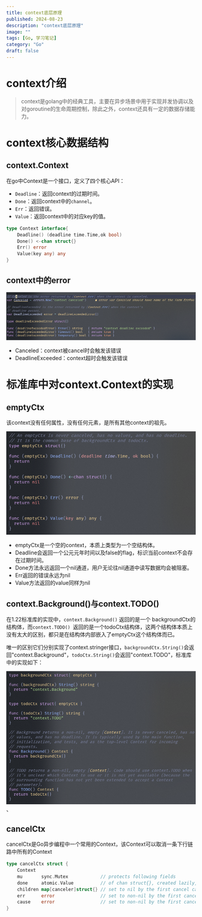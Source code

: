 ```yaml
---
title: context底层原理
published: 2024-08-23
description: "context底层原理"
image: ""
tags: [Go, 学习笔记]
category: "Go"
draft: false
---
```


# context介绍

>  context是golang中的经典工具，主要在异步场景中用于实现并发协调以及对goroutine的生命周期控制，除此之外，context还具有一定的数据存储能力。

# context核心数据结构

## context.Context

在go中Context是一个接口，定义了四个核心API：

+ `Deadline`：返回context的过期时间。
+ `Done`：返回context中的`channel`。
+ `Err`：返回错误。
+ `Value`：返回context中的对应key的值。

```go
type Context interface{
    Deadline() (deadline time.Time,ok bool)
    Done() <-chan struct{}
    Err() error
    Value(key any) any
}
```

## context中的error

![image-20240823221832763](./context%E5%AE%9E%E7%8E%B0%E5%8E%9F%E7%90%86.assets/image-20240823221832763.png)

+ Canceled：context被cancel时会触发该错误
+ DeadlineExceeded：context超时会触发该错误

# 标准库中对context.Context的实现

## emptyCtx

该context没有任何属性，没有任何元素，是所有其他context的祖先。

![image-20240823222115519](./context%E5%AE%9E%E7%8E%B0%E5%8E%9F%E7%90%86.assets/image-20240823222115519.png)

+ emptyCtx是一个空的context，本质上类型为一个空结构体。
+ Deadline会返回一个公元元年时间以及false的flag，标识当前context不会存在过期时间。
+ Done方法永远返回一个nil通道，用户无论往nil通道中读写数据均会被阻塞。
+ Err返回的错误永远为nil
+ Value方法返回的value同样为nil

## context.Background()与context.TODO()

在1.22标准库的实现中，`context.Background()` 返回的是一个 backgroundCtx的结构体，而`context.TODO() `返回的是一个todoCtx结构体，这两个结构体本质上没有太大的区别，都只是在结构体内部嵌入了emptyCtx这个结构体而已。

唯一的区别它们分别实现了context.stringer接口，`backgroundCtx.String()`会返回"context.Background"，`todoCtx.String()`会返回"context.TODO"，标准库中的实现如下：

![image-20240823222842693](./context%E5%AE%9E%E7%8E%B0%E5%8E%9F%E7%90%86.assets/image-20240823222842693.png)、

## cancelCtx

cancelCtx是Go异步编程中一个常用的Context，该Context可以取消一条下行链路中所有的Context

```go
type cancelCtx struct {
	Context
	mu       sync.Mutex            // protects following fields
	done     atomic.Value          // of chan struct{}, created lazily, closed by first cancel call
	children map[canceler]struct{} // set to nil by the first cancel call
	err      error                 // set to non-nil by the first cancel call
	cause    error                 // set to non-nil by the first cancel call
}
```

